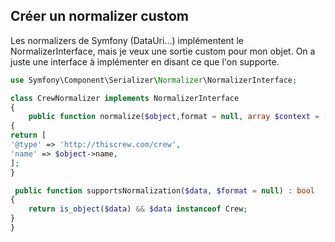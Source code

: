 ## Créer un normalizer custom

Les normalizers de Symfony (DataUri...) implémentent le NormalizerInterface, mais je veux une sortie custom pour mon
objet. On a juste une interface à implémenter en disant ce que l'on supporte.

```php
use Symfony\Component\Serializer\Normalizer\NormalizerInterface;

class CrewNormalizer implements NormalizerInterface
{
    public function normalize($object,format = null, array $context = [])
{
return [
'@type' => 'http://thiscrew.com/crew',
'name' => $object->name,
];
}

 public function supportsNormalization($data, $format = null) : bool
{
    return is_object($data) && $data instanceof Crew;
}
}

```